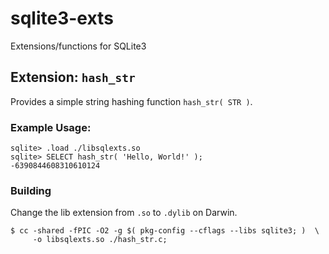 # sqlite3-exts
Extensions/functions for SQLite3

## Extension: `hash_str`

Provides a simple string hashing function `hash_str( STR )`.

 
### Example Usage:
```shell
sqlite> .load ./libsqlexts.so
sqlite> SELECT hash_str( 'Hello, World!' );
-6390844608310610124
```
 
 
### Building
Change the lib extension from `.so` to `.dylib` on Darwin.
```shell
$ cc -shared -fPIC -O2 -g $( pkg-config --cflags --libs sqlite3; )  \
     -o libsqlexts.so ./hash_str.c;
``` 
